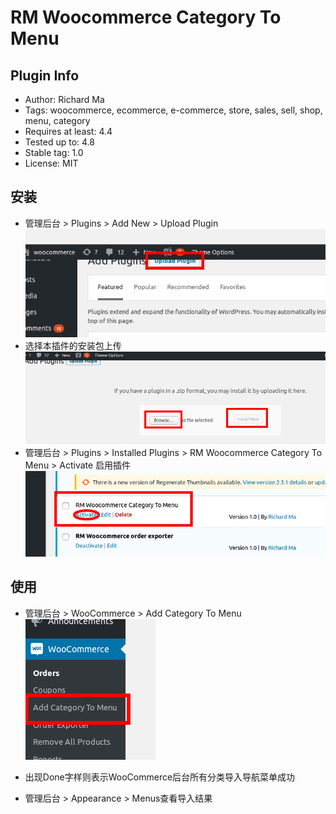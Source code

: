 # RM Woocommerce Category To Menu

## Plugin Info
* Author: Richard Ma
* Tags: woocommerce, ecommerce, e-commerce, store, sales, sell, shop, menu, category
* Requires at least: 4.4
* Tested up to: 4.8
* Stable tag: 1.0
* License: MIT

## 安装

* 管理后台 > Plugins > Add New > Upload Plugin
![](./images/1.png)
* 选择本插件的安装包上传
![](./images/2.png)
* 管理后台 > Plugins > Installed Plugins > RM Woocommerce Category To Menu > Activate 启用插件
![](./images/3.png)

## 使用
* 管理后台 > WooCommerce > Add Category To Menu
![](./images/4.png)

* 出现Done字样则表示WooCommerce后台所有分类导入导航菜单成功
* 管理后台 > Appearance > Menus查看导入结果
